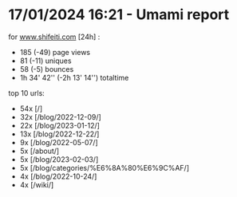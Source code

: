 # 17/01/2024 16:21 - Umami report
for www.shifeiti.com [24h] :

 - 185 (-49) page views
 - 81 (-11) uniques
 - 58 (-5) bounces
 - 1h 34' 42'' (-2h 13' 14'') totaltime


top 10 urls:
 - 54x [/]
 - 32x [/blog/2022-12-09/]
 - 22x [/blog/2023-01-12/]
 - 13x [/blog/2022-12-22/]
 - 9x [/blog/2022-05-07/]
 - 5x [/about/]
 - 5x [/blog/2023-02-03/]
 - 5x [/blog/categories/%E6%8A%80%E6%9C%AF/]
 - 4x [/blog/2022-10-24/]
 - 4x [/wiki/]


